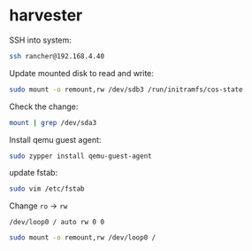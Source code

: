 # harvester

SSH into system:
```bash
ssh rancher@192.168.4.40
```

Update mounted disk to read and write:
```bash
sudo mount -o remount,rw /dev/sdb3 /run/initramfs/cos-state
```

Check the change:
```bash
mount | grep /dev/sda3
```

Install qemu guest agent:
```bash
sudo zypper install qemu-guest-agent
```

update fstab:
```bash
sudo vim /etc/fstab
```

Change `ro` -> `rw`
```
/dev/loop0 / auto rw 0 0
```

```bash
sudo mount -o remount,rw /dev/loop0 /
```

